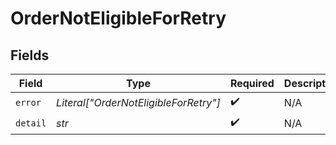 # OrderNotEligibleForRetry


## Fields

| Field                                 | Type                                  | Required                              | Description                           | Example                               |
| ------------------------------------- | ------------------------------------- | ------------------------------------- | ------------------------------------- | ------------------------------------- |
| `error`                               | *Literal["OrderNotEligibleForRetry"]* | :heavy_check_mark:                    | N/A                                   | OrderNotEligibleForRetry              |
| `detail`                              | *str*                                 | :heavy_check_mark:                    | N/A                                   |                                       |